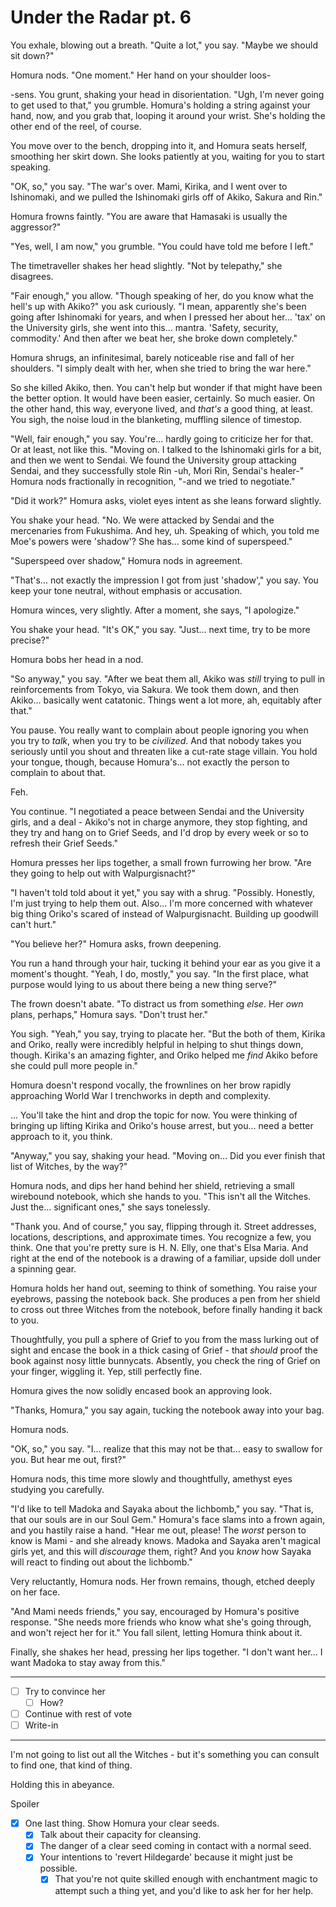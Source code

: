 # Under the Radar pt. 6

You exhale, blowing out a breath. "Quite a lot," you say. "Maybe we should sit down?"

Homura nods. "One moment." Her hand on your shoulder loos-

-sens. You grunt, shaking your head in disorientation. "Ugh, I'm never going to get used to that," you grumble. Homura's holding a string against your hand, now, and you grab that, looping it around your wrist. She's holding the other end of the reel, of course.

You move over to the bench, dropping into it, and Homura seats herself, smoothing her skirt down. She looks patiently at you, waiting for you to start speaking.

"OK, so," you say. "The war's over. Mami, Kirika, and I went over to Ishinomaki, and we pulled the Ishinomaki girls off of Akiko, Sakura and Rin."

Homura frowns faintly. "You are aware that Hamasaki is usually the aggressor?"

"Yes, well, I am now," you grumble. "You could have told me before I left."

The timetraveller shakes her head slightly. "Not by telepathy," she disagrees.

"Fair enough," you allow. "Though speaking of her, do you know what the hell's up with Akiko?" you ask curiously. "I mean, apparently she's been going after Ishinomaki for years, and when I pressed her about her... 'tax' on the University girls, she went into this... mantra. 'Safety, security, commodity.' And then after we beat her, she broke down completely."

Homura shrugs, an infinitesimal, barely noticeable rise and fall of her shoulders. "I simply dealt with her, when she tried to bring the war here."

So she killed Akiko, then. You can't help but wonder if that might have been the better option. It would have been easier, certainly. So much easier. On the other hand, this way, everyone lived, and *that's* a good thing, at least. You sigh, the noise loud in the blanketing, muffling silence of timestop.

"Well, fair enough," you say. You're... hardly going to criticize her for that. Or at least, not like this. "Moving on. I talked to the Ishinomaki girls for a bit, and then we went to Sendai. We found the University group attacking Sendai, and they successfully stole Rin -uh, Mori Rin, Sendai's healer-" Homura nods fractionally in recognition, "-and we tried to negotiate."

"Did it work?" Homura asks, violet eyes intent as she leans forward slightly.

You shake your head. "No. We were attacked by Sendai and the mercenaries from Fukushima. And hey, uh. Speaking of which, you told me Moe's powers were 'shadow'? She has... some kind of superspeed."

"Superspeed over shadow," Homura nods in agreement.

"That's... not exactly the impression I got from just 'shadow'," you say. You keep your tone neutral, without emphasis or accusation.

Homura winces, very slightly. After a moment, she says, "I apologize."

You shake your head. "It's OK," you say. "Just... next time, try to be more precise?"

Homura bobs her head in a nod.

"So anyway," you say. "After we beat them all, Akiko was *still* trying to pull in reinforcements from Tokyo, via Sakura. We took them down, and then Akiko... basically went catatonic. Things went a lot more, ah, equitably after that."

You pause. You really want to complain about people ignoring you when you try to *talk*, when you try to be *civilized*. And that nobody takes you seriously until you shout and threaten like a cut-rate stage villain. You hold your tongue, though, because Homura's... not exactly the person to complain to about that.

Feh.

You continue. "I negotiated a peace between Sendai and the University girls, and a deal - Akiko's not in charge anymore, they stop fighting, and they try and hang on to Grief Seeds, and I'd drop by every week or so to refresh their Grief Seeds."

Homura presses her lips together, a small frown furrowing her brow. "Are they going to help out with Walpurgisnacht?"

"I haven't told told about it yet," you say with a shrug. "Possibly. Honestly, I'm just trying to help them out. Also... I'm more concerned with whatever big thing Oriko's scared of instead of Walpurgisnacht. Building up goodwill can't hurt."

"You believe her?" Homura asks, frown deepening.

You run a hand through your hair, tucking it behind your ear as you give it a moment's thought. "Yeah, I do, mostly," you say. "In the first place, what purpose would lying to us about there being a new thing serve?"

The frown doesn't abate. "To distract us from something *else*. Her *own* plans, perhaps," Homura says. "Don't trust her."

You sigh. "Yeah," you say, trying to placate her. "But the both of them, Kirika and Oriko, really were incredibly helpful in helping to shut things down, though. Kirika's an amazing fighter, and Oriko helped me *find* Akiko before she could pull more people in."

Homura doesn't respond vocally, the frownlines on her brow rapidly approaching World War I trenchworks in depth and complexity.

... You'll take the hint and drop the topic for now. You were thinking of bringing up lifting Kirika and Oriko's house arrest, but you... need a better approach to it, you think.

"Anyway," you say, shaking your head. "Moving on... Did you ever finish that list of Witches, by the way?"

Homura nods, and dips her hand behind her shield, retrieving a small wirebound notebook, which she hands to you. "This isn't all the Witches. Just the... significant ones," she says tonelessly.

"Thank you. And of course," you say, flipping through it. Street addresses, locations, descriptions, and approximate times. You recognize a few, you think. One that you're pretty sure is H. N. Elly, one that's Elsa Maria. And right at the end of the notebook is a drawing of a familiar, upside doll under a spinning gear.

Homura holds her hand out, seeming to think of something. You raise your eyebrows, passing the notebook back. She produces a pen from her shield to cross out three Witches from the notebook, before finally handing it back to you.

Thoughtfully, you pull a sphere of Grief to you from the mass lurking out of sight and encase the book in a thick casing of Grief - that *should* proof the book against nosy little bunnycats. Absently, you check the ring of Grief on your finger, wiggling it. Yep, still perfectly fine.

Homura gives the now solidly encased book an approving look.

"Thanks, Homura," you say again, tucking the notebook away into your bag.

Homura nods.

"OK, so," you say. "I... realize that this may not be that... easy to swallow for you. But hear me out, first?"

Homura nods, this time more slowly and thoughtfully, amethyst eyes studying you carefully.

"I'd like to tell Madoka and Sayaka about the lichbomb," you say. "That is, that our souls are in our Soul Gem." Homura's face slams into a frown again, and you hastily raise a hand. "Hear me out, please! The *worst* person to know is Mami - and she already knows. Madoka and Sayaka aren't magical girls yet, and this will *discourage* them, right? And you *know* how Sayaka will react to finding out about the lichbomb."

Very reluctantly, Homura nods. Her frown remains, though, etched deeply on her face.

"And Mami needs friends," you say, encouraged by Homura's positive response. "She needs more friends who know what she's going through, and won't reject her for it." You fall silent, letting Homura think about it.

Finally, she shakes her head, pressing her lips together. "I don't want her... I want Madoka to stay away from this."

---

- [ ] Try to convince her
  - [ ] How?
- [ ] Continue with rest of vote
- [ ] Write-in

---

I'm not going to list out all the Witches - but it's something you can consult to find one, that kind of thing.

Holding this in abeyance.

Spoiler

- [x] One last thing. Show Homura your clear seeds.
  - [x] Talk about their capacity for cleansing.
  - [x] The danger of a clear seed coming in contact with a normal seed.
  - [x] Your intentions to 'revert Hildegarde' because it might just be possible.
    - [x] That you're not quite skilled enough with enchantment magic to attempt such a thing yet, and you'd like to ask her for her help.
